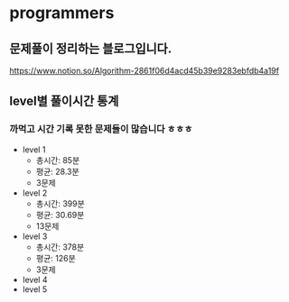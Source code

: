 # programmers
## 문제풀이 정리하는 블로그입니다.
https://www.notion.so/Algorithm-2861f06d4acd45b39e9283ebfdb4a19f
## level별 풀이시간 통계
### 까먹고 시간 기록 못한 문제들이 많습니다 ㅎㅎㅎ
* level 1
  - 총시간: 85분
  - 평균: 28.3분
  - 3문제
* level 2  
  - 총시간: 399분
  - 평균: 30.69분
  - 13문제
* level 3  
  - 총시간: 378분
  - 평균: 126분
  - 3문제
* level 4
* level 5
